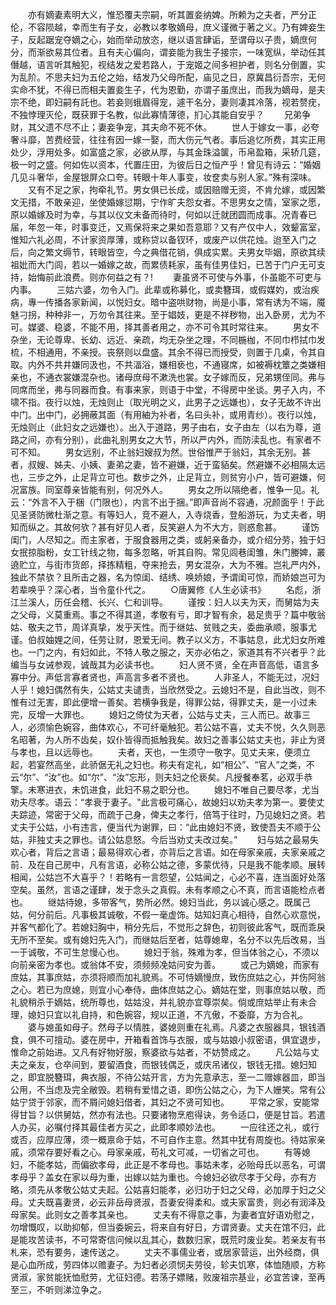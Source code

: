 <!-- { "loadSidebar": true } -->
　　亦有嫡妻素明大义，惟恐覆夫宗嗣，听其置妾纳婢。所赖为之夫者，严分正伦，不容陨越，幸而生有子女，必教以孝敬嫡母，庶义谨微于著之义。乃有婢妾生子，反起踞宠夺嫡之心，始而举动放恣，继以语言肆诟，至谓母以子贵，嫡庶何分，而渐欲易其位者。且有夫心偏向，谓妾能为我生子接宗，一味宽纵，举动任其僭越，语言听其触犯，视结发之爱若路人，于宠姬之间多袒护者，则名分倒置，实为乱阶。不思夫妇为五伦之始，结发乃父母所配，庙见之日，原冀昌衍吾宗，无何实命不犹，不得已而相夫置妾生子，代为恩勤，亦谓子虽庶出，而我为嫡母，是夫宗不绝，即妇嗣有託也。若妾则蛾眉得宠，遽干名分，妻则凄其冷落，视若赘疣，不独悖理灭伦，既获罪于名教，似此寡情薄德，扪心其能自安乎？ 
　　兄弟争财，其父遗不尽不止；妻妾争宠，其夫命不死不休。 
　　世人于嫁女一事，必夸奢斗靡，苦费经营，往往有因一嫁一娶，而大伤元气者。事后追忆所费，其实正用处少，浮用处多。如富盛之家，必欲从厚，与其金珠溢箧，币帛盈箱，采轿几筵，极一时之盛。何如佐以资本，代置庄田，为彼后日之恒产乎！曾见有诗云：“婚姻几见斗奢华，金屋银屏众口夸。转眼十年人事变，妆奁卖与别人家。”殊有深味。 
　　又有不足之家，拘牵礼节。男女俱已长成，或因赔赠无资，不肯允嫁，或因繁文无措，不敢亲迎，坐使婚嫁愆期，宁作旷夫怨女者。不思男女之情，室家之愿，原以婚嫁及时为幸，与其以仪文未备而待时，何如以迁就团圆而成事。况青春已届，年忽一年，时事变迁，又焉保将来之果如吾意耶？又有产仅中人，效颦富室，惟知六礼必周，不计家资厚薄，或称贷以备钗环，或废产以供花烛。迨至入门之后，向之繁文缛节，转眼皆空，今之典借花销，俱成实累。夫男女毕姻，原欲其续祖妣而大门闾，若以一婚嫁之故，而累债耗家，虽有佳男佳妇，已苦于门户无可支持，始悔前此浪费。则亦何益之有？! 
　　妻虽贤不可使与外事，仆虽能不可吏与内事。 
　　三姑六婆，勿令入门。此辈或称募化，或卖簪珥，或假媒妁，或治疾病，專一传播各家新闻，以悦妇女。暗中盗哄财物，尚是小事，常有诱为不端，魇魅刁拐，种种非一，万勿令其往来。至于娼妓，更是不祥秽物，出入卧房，尤为不可。媒婆、稳婆，不能不用，择其善者用之，亦不可令其时常往来。 
　　男女不杂坐，无论尊卑、长幼、远近、亲疏，均无杂坐之理，不同椸枷，不同巾栉拭巾发梳，不相通用，不亲授。丧祭则以盘盛。其余不得已而授受，则置于几桌，令其自取。内外不共井嫌同汲也，不共湢浴，嫌相亵也，不通寝席，如被褥枕簟之类嫌相亲也，不通衣裳嫌混杂也。诸母庶母不漱洗也裳。女子嫁而反，兄弟甥侄同。弗与同席而坐，弗与同器而食。有事来家，则语于中堂，不得房中坐谈。男子入内，不啸不指。夜行以烛，无烛则止（取光明之义，此男子之远嫌也），女子无故不许出中门。出中门，必拥蔽其面（有用紬为补者，名曰头补，或用青纱）。夜行以烛，无烛则止（此妇女之远嫌也）。出入于道路，男子由右，女子由左（以右为尊，道路之间，亦有分别），此曲礼别男女之大节，所以严内外，而防渎乱也。有家者不可不知。 
　　男女远别，不止翁妇嫂叔为然。世俗惟严于翁妇，其余无别。甚者，叔嫂、姊夫、小姨、妻弟之妻，皆不避嫌，近于蛮貊矣。然避嫌不必相隔太远也，三步之外，止足背立可也。数步之外，止足背立，则贫穷小户，皆可避嫌，何况富族。同室尊亲皆能有别，何况外人。 
　　男女之所以隔绝者，惟争一见。礼云：“外言不入于梱（门限也），内言不出于捆。”即声音尚不容通，况颜面乎！于此见圣贤防微杜渐之意。有等妇人，竞不避人，入寺烧香，登船游玩，为丈夫者，明知而纵之。其故何欤？甚有好见人者，反笑避人为不大方，则惑愈甚。 
　　谨饬闺门，人尽知之。而主家者，于服食器用之类，或躬亲备办，或介绍分劳，独于妇女抿掠脂粉，女工针线之物，每多忽略，听其自购。常见闾巷闺雏，朱门媵婢，叢遶贮立，与街市货郎，择拣精粗，夺来抢去，男女混杂，大为不雅。岂礼严内外，独此不禁欤？且所击之器，名为惊闺、结绣、唤娇娘，予谓闺可惊，而娇娘岂可为若辈唤乎？深心者，当令童仆代之。 
　　○唐翼修《人生必读书》 
　　名彪，浙江兰溪人，历任会稽、长兴、仁和训导。 
　　谨按：妇人以夫为天，而舅姑为夫之父母，义莫重焉。事之不得其道，孝敬有亏，即才智有余，曷足贵乎？篇中敬翁姑、敬夫之节，周详真挚，发乎天性。而于继姑、贫贱之夫，委曲承顺，服事尤谨。伯叔妯娌之间，任劳让财，恩爱无间。教子以义方，不事姑息，此尤妇女所难也。一门之内，有妇如此，不特人敬之服之，天亦必佑之，家道其有不兴者乎？此编当与女诫参观，诚哉其为必读书也。 
　　妇人贤不贤，全在声音高低，语言多寡中分。声低言寡者贤也，声高言多者不贤也。 
　　人非圣人，不能无过，况妇人乎！媳妇偶然有失，公姑丈夫谴责，当欣然受之。云媳妇不是，自此当改，则不惟有过无害，即此便增一善矣。若横争我是，得罪公姑，得罪丈夫，是一小过未完，反增一大罪也。 
　　媳妇之倚仗为天者，公姑与丈夫，三人而已。故事三人，必须愉色婉容，曲体欢心，不可纤毫触犯。若公姑不喜，丈夫不悦，久久则恶名昭著，为人所不齿矣，奴仆皆得而抵触我矣。故妇之善事公姑丈夫也，非止为贤与孝也，且以远辱也。 
　　夫者，天也，一生须守一敬字。见丈夫来，便须立起，若宴然高坐，此骄倨无礼之妇也。称夫有定礼，如“相公”、“官人”之类，不云“尔”、“汝”也。如“尔”、“汝”忘形，则夫妇之伦亵矣。凡授餐奉茗，必双手恭擎。未寒进衣，未饥进食，此妇不易之职分也。 
　　媳妇不唯自己要尽孝，尤当劝夫尽孝。语云：“孝衰于妻子。"此言极可痛心，故媳妇以劝夫孝为第一。要使丈夫踪迹，常密于父母，而疏于己身，俾夫之孝行，倍笃于往时，乃见媳妇之贤。若丈夫于公姑，小有违言，便当代为谢罪，曰：“此由媳妇不贤，致使吾夫不顺于公姑，非独丈夫之罪也。请公姑息怒。今后当劝丈夫改过矣。” 
　　妇与姑之最易失欢心者，背后之言语；最易得欢心者，亦背后之言语。如在母家亲戚，夫家亲戚之前．及在自己房中，凡有言语，必称公姑之德，多蒙优待，只是我不能孝顺。展转相闻，公姑岂不大喜乎？！若略有一言怨望，公姑闻之，心必不喜，连当面好处落空矣。虽然，言语之谨肆，发于念头之真假。未有孝顺之心不真，而言语能检点者也。 
　　继姑待媳，多带客气，势所必然。媳妇当此，务以诚心感之。既属己姑，何分前后。凡事极其诚敬，不假一毫虚饰。姑知妇真心相待，自然心欢意悦，并客气都化了。若媳妇胸中，稍分先后，不觉形之辞色，初则彼此客气，既而乖戾无所不至矣。或有媳妇先入门，而继姑后至者，姑尊媳卑，名分不以先后改易，当一于诚敬，不可生怠慢心也。 
　　媳妇于翁，殊难为孝，但当体翁之心，不须以向前亲密为孝也。或翁体不安，须频频凂姑问安为善。 
　　或己为嫡媳，而家有庶姑，其事庶姑，亦须将顺而加礼貌焉。不可恃嫡慢庶，致伤庶姑之心，并伤阿翁之心。若已为庶媳，则宜小心奉侍，曲体庶姑之心。嫡姑在堂，则事庶姑以敬，而礼貌稍杀于嫡姑，统所尊也，姑姑没，并礼貌亦宜尊崇矣。倘或庶姑举止有未合理，媳妇只宜以礼自持，和色婉容，规以正道，不亢傲，不委靡，方为合礼。 
　　婆与媳虽如母子。然母子以情胜，婆媳则重在礼焉。凡婆之衣服器具，银钱酒食，俱不可擅动。婆在房中，开箱看首饰与衣服，或与姑娘小叔密语，俱宜退步，惟命之前始进。又凡有好物好服，察婆欲与姑者，不妨赞成之。 
　　凡公姑与丈夫之亲友，仓卒间到，要留酒食，而银钱偶乏，或庆吊诸仪，银钱无措。媳妇知之，即宜脱簪珥，典衣服，不待公姑开言，方为先意承志，至一二赠嫁器皿，即当公用，不当虑及完全敝毁。若稍有爱惜之语，即伤公姑之心，为下人姗笑。常有公姑宁贷于邻家，而不屑问媳妇借者，其妇之不贤可知也。 
　　平常之家，安能常得甘旨？以供舅姑，然亦有法也。只要诸物烹庖得诀，务令适口，便是甘旨。若遣人办买，必嘱付择其最佳者方买之，此即孝顺妙法也。 
　　一应往还之礼，或行或否，应厚应薄，须一概禀命于姑，不可自作主意。然其中犹有周旋也。待姑家亲戚，须常存要好看之心。母家亲戚，苟礼文可减，一切省之可也。 
　　有等媳妇，不能孝姑，而偏欲孝母，此正是不孝母也。事姑未孝，必贻母氏以恶名，可谓孝母乎？盖女在家以母为重，出嫁以姑为重也。今媳妇必欲尽孝于父母，亦有方略，须先从孝敬公姑丈夫起。公姑喜妇能孝，必归功于妇之父母，必加厚于妇之父母。丈夫既喜妻贤，必云非岳母贤淑，吾妻安得柔和。或夫家富贵，则必有润泽及母家矣。此则女之善孝其亲也。 
　　丈夫有不得意之事，为妻者宜好语劝慰之，勿增慨叹，以助抑郁，但当委婉云，将来自有好日，方谓贤妻。丈夫在馆不归，此是能攻苦读书，不可常寄信问候以乱其心，数数归家，既荒时废业矣。若亲友有书札来，恐有要务，速传送之。 
　　丈夫不事儒业者，或居家营运，出外经商，俱是心血所成，劳四体以赡妻子。为妇者必须悯夫劳役，轸夫饥寒，体恤随顺，方称贤淑，家贫能抚恤慰劳，尤征妇德。若荡子嫖赌，败废祖宗基业，必宜苦谏，至再至三，不听则涕泣争之。 
